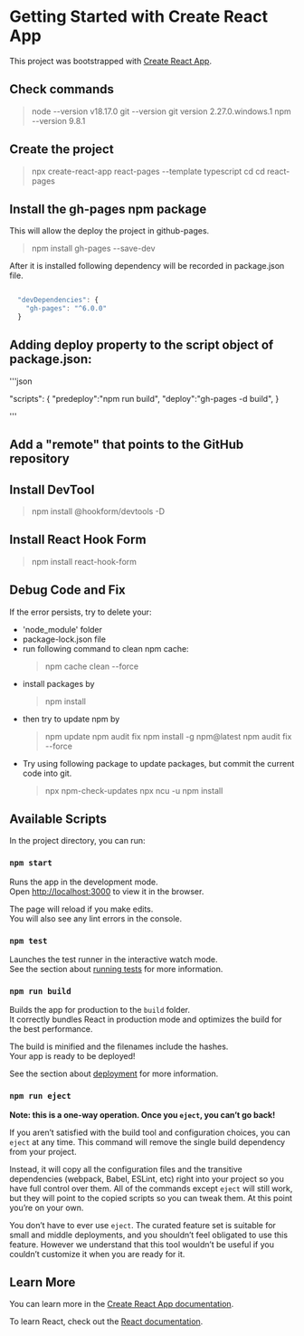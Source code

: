 # Getting Started with Create React App

This project was bootstrapped with [Create React App](https://github.com/facebook/create-react-app).

## Check commands

> node --version
v18.17.0
> git --version
git version 2.27.0.windows.1
> npm --version
9.8.1

## Create the project

> npx create-react-app react-pages --template typescript
> cd  cd react-pages

## Install the gh-pages npm package

This will allow the deploy the project in github-pages.

> npm install gh-pages --save-dev

After it is installed following dependency will be recorded in package.json file.

```js

  "devDependencies": {
    "gh-pages": "^6.0.0"
  }
```

## Adding deploy property to the script object of package.json:

'''json

  "scripts": {
    "predeploy":"npm run build",
    "deploy":"gh-pages -d build",
  }

'''

## Add a "remote" that points to the GitHub repository

## Install DevTool

> npm install @hookform/devtools -D

## Install React Hook Form

> npm install react-hook-form

## Debug Code and Fix

If the error persists, try to delete your:

- 'node_module' folder
- package-lock.json file
- run following command to clean npm cache:
  > npm cache clean --force
- install packages by
  > npm install
- then try to update npm by
  > npm update
  > npm audit fix
  > npm install -g npm@latest
  > npm audit fix --force
- Try using following package to update packages, but commit the current code into git.
  > npx npm-check-updates
    > npx ncu -u
    > npm install
  
## Available Scripts

In the project directory, you can run:

### `npm start`

Runs the app in the development mode.\
Open [http://localhost:3000](http://localhost:3000) to view it in the browser.

The page will reload if you make edits.\
You will also see any lint errors in the console.

### `npm test`

Launches the test runner in the interactive watch mode.\
See the section about [running tests](https://facebook.github.io/create-react-app/docs/running-tests) for more information.

### `npm run build`

Builds the app for production to the `build` folder.\
It correctly bundles React in production mode and optimizes the build for the best performance.

The build is minified and the filenames include the hashes.\
Your app is ready to be deployed!

See the section about [deployment](https://facebook.github.io/create-react-app/docs/deployment) for more information.

### `npm run eject`

**Note: this is a one-way operation. Once you `eject`, you can’t go back!**

If you aren’t satisfied with the build tool and configuration choices, you can `eject` at any time. This command will remove the single build dependency from your project.

Instead, it will copy all the configuration files and the transitive dependencies (webpack, Babel, ESLint, etc) right into your project so you have full control over them. All of the commands except `eject` will still work, but they will point to the copied scripts so you can tweak them. At this point you’re on your own.

You don’t have to ever use `eject`. The curated feature set is suitable for small and middle deployments, and you shouldn’t feel obligated to use this feature. However we understand that this tool wouldn’t be useful if you couldn’t customize it when you are ready for it.

## Learn More

You can learn more in the [Create React App documentation](https://facebook.github.io/create-react-app/docs/getting-started).

To learn React, check out the [React documentation](https://reactjs.org/).
